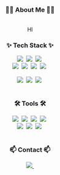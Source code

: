 <!--타이틀 부분-->
<h3 align="center">🙋‍♂ ️About Me 🙋‍♂️️</h3>

<br>

<div align="center">
  HI
</div>

<!--내용 부분-->
<h3 align="center">✨ Tech Stack ✨</h3>
<div align="center">
  <img src="https://img.shields.io/badge/javascript-F7DF1E.svg?style=for-the-badge&logo=javascript&logoColor=20232a" />&nbsp
  <img src="https://img.shields.io/badge/react-20232a.svg?style=for-the-badge&logo=react&logoColor=61DAFB" />&nbsp
  <img src="https://img.shields.io/badge/node.js-5FA04E.svg?style=for-the-badge&logo=node.js&logoColor=ffd35b" />&nbsp
</div>

<div align="center">
  <img src="https://img.shields.io/badge/typescript-3178C6.svg?style=for-the-badge&logo=typescript&logoColor=white" />&nbsp
  <img src="https://img.shields.io/badge/tailwindcss-06B6D4?style=for-the-badge&logo=tailwindcss&logoColor=white" />&nbsp
  <img src="https://img.shields.io/badge/html5-E34F26.svg?style=for-the-badge&logo=html5&logoColor=white" />&nbsp
  <img src="https://img.shields.io/badge/css3-1572B6.svg?style=for-the-badge&logo=css3&logoColor=white" />&nbsp
</div>

<br>

<div align="center">
  <img src="https://img.shields.io/badge/mysql-4479A1.svg?style=for-the-badge&logo=mysql&logoColor=ffd35b" />&nbsp
  <img src="https://img.shields.io/badge/sqlite-003B57.svg?style=for-the-badge&logo=sqlite&logoColor=white" />&nbsp
  <img src="https://img.shields.io/badge/postgresql-4169E1.svg?style=for-the-badge&logo=postgresql&logoColor=white" />&nbsp
</div>

<br>

<h3 align="center">🛠 Tools 🛠</h3>
<div align="center">
  <img src="https://img.shields.io/badge/git-F05032.svg?style=for-the-badge&logo=git&logoColor=white" />&nbsp
  <img src="https://img.shields.io/badge/github-181717.svg?style=for-the-badge&logo=github&logoColor=white" />&nbsp
  <img src="https://img.shields.io/badge/Notion-F3F3F3.svg?style=for-the-badge&logo=notion&logoColor=black" />&nbsp
  <img src="https://img.shields.io/badge/prisma-2D3748.svg?style=for-the-badge&logo=prisma&logoColor=white" />&nbsp
</div>

<div align="center">
  <img src="https://img.shields.io/badge/vercel-000000.svg?style=for-the-badge&logo=vercel&logoColor=white" />&nbsp
  <img src="https://img.shields.io/badge/adobe%20photoshop-08253c.svg?style=for-the-badge&logo=adobe%20photoshop&logoColor=37abff" />&nbsp
  <img src="https://img.shields.io/badge/figma-F24E1E.svg?style=for-the-badge&logo=figma&logoColor=white" />&nbsp
</div>

<br>

<h3 align="center">📫 Contact 📫</h3>
<div align="center">
  <a href="mailto:sonjm0428@gmail.com">
    <img
      src="https://img.shields.io/badge/sonjm0428@gmail.com-D14836?style=for-the-badge&logo=gmail&logoColor=white"/>&nbsp
  </a>
</div>
